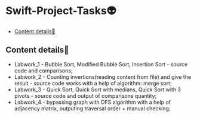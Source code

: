 # Swift-Project-Tasks👽
-  [Content details📃](#Content-details📃)

## Content details📃
* Labwork_1 - Bubble Sort, Modified Bubble Sort, Insertion Sort - source code and comparisons;
* Labwork_2 - Counting invertions(reading content from file) and give the result - source code works with a help of algorithm: merge sort;
* Labwork_3 - Quick Sort, Quick Sort with medians, Quick Sort with 3 pivots - source code and output of comparisons quantity;
* Labwork_4 - bypassing graph with DFS algorithm with a help of adjacency matrix, outputing traversal order + manual checking;
